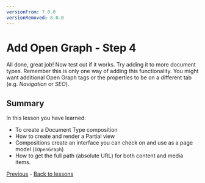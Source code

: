 ```yaml
---
versionFrom: 7.0.0
versionRemoved: 8.0.0
---
```


# Add Open Graph - Step 4

All done, great job! Now test out if it works. Try adding it to more document types. Remember this is only one way of adding this functionality. You might want additional Open Graph tags or the properties to be on a different tab (e.g. *Navigation* or *SEO*).

## Summary

In this lesson you have learned:

* To create a Document Type composition
* How to create and render a Partial view
* Compositions create an interface you can check on and use as a page model (`IOpenGraph`)
* How to get the full path (absolute URL) for both content and media items.

[Previous](step-4-v7.md) - [Back to lessons](../index-v7.md)
